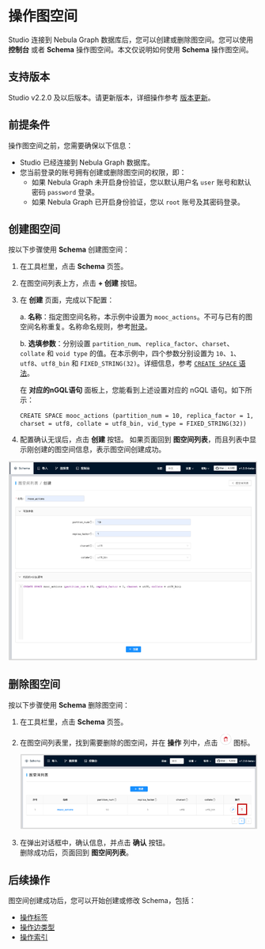 # 操作图空间

Studio 连接到 Nebula Graph 数据库后，您可以创建或删除图空间。您可以使用 **控制台** 或者 **Schema** 操作图空间。本文仅说明如何使用 **Schema** 操作图空间。

## 支持版本

Studio v2.2.0 及以后版本。请更新版本，详细操作参考 [版本更新](../about-studio/st-ug-check-updates.md)。

## 前提条件

操作图空间之前，您需要确保以下信息：

- Studio 已经连接到 Nebula Graph 数据库。
- 您当前登录的账号拥有创建或删除图空间的权限，即：
  - 如果 Nebula Graph 未开启身份验证，您以默认用户名 `user` 账号和默认密码 `password` 登录。
  - 如果 Nebula Graph 已开启身份验证，您以 `root` 账号及其密码登录。

## 创建图空间

按以下步骤使用 **Schema** 创建图空间：

1. 在工具栏里，点击 **Schema** 页签。

2. 在图空间列表上方，点击 **+ 创建** 按钮。

3. 在 **创建** 页面，完成以下配置：

   a. **名称**：指定图空间名称，本示例中设置为 `mooc_actions`。不可与已有的图空间名称重复。名称命名规则，参考[附录](https://docs.nebula-graph.com.cn/2.0.1/3.ngql-guide/20.appendix/comments/ "点击前往 附录")。

   b. **选填参数**：分别设置 `partition_num`、`replica_factor`、`charset`、`collate` 和 `void type` 的值。在本示例中，四个参数分别设置为 `10`、`1`、`utf8`、`utf8_bin` 和 `FIXED_STRING(32)`。详细信息，参考 [`CREATE SPACE` 语法](https://docs.nebula-graph.com.cn/2.0.1/3.ngql-guide/9.space-statements/1.create-space/ "点击前往 CREATE SPACE")。

   在 **对应的nGQL语句** 面板上，您能看到上述设置对应的 nGQL 语句。如下所示：

   ```ngql
   CREATE SPACE mooc_actions (partition_num = 10, replica_factor = 1, charset = utf8, collate = utf8_bin, vid_type = FIXED_STRING(32))
   ```

4. 配置确认无误后，点击 **创建** 按钮。
   如果页面回到 **图空间列表**，而且列表中显示刚创建的图空间信息，表示图空间创建成功。

![带有示例配置信息的图空间创建页面](../figs/st-ug-015.png "图空间创建页面")

## 删除图空间

按以下步骤使用 **Schema** 删除图空间：

1. 在工具栏里，点击 **Schema** 页签。

2. 在图空间列表里，找到需要删除的图空间，并在 **操作** 列中，点击 ![表示删除的图标](../figs/st-ug-017.png "删除") 图标。

   ![在图空间列表中删除指定的图空间](../figs/st-ug-016.png "删除图空间")

3. 在弹出对话框中，确认信息，并点击 **确认** 按钮。  
   删除成功后，页面回到 **图空间列表**。

## 后续操作

图空间创建成功后，您可以开始创建或修改 Schema，包括：

- [操作标签](st-ug-crud-tag.md)
- [操作边类型](st-ug-crud-edge-type.md)
- [操作索引](st-ug-crud-index.md)
